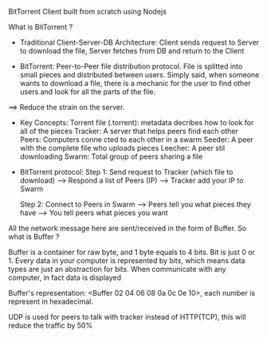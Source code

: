 BitTorrent Client built from scratch using Nodejs

What is BitTorrent ? 
- Traditional Client-Server-DB Architecture: Client sends request to Server to download the file, Server fetches from DB and return to the Client

- BitTorrent: Peer-to-Peer file distribution protocol. File is splitted into small pieces and distributed between users. Simply said, when someone wants to download a file, there is a mechanic for the user to find other users and look for all the parts of the file.

==> Reduce the strain on the server.

- Key Concepts:
  Torrent file (.torrent): metadata decribes how to look for all of the pieces
  Tracker: A server that helps peers find each other
  Peers: Computers conne  cted to each other in a swarm 
  Seeder: A peer with the complete file who uploads pieces
  Leecher: A peer stil downloading
  Swarm: Total group of peers sharing a file


- BitTorrent protocol:
  Step 1: Send request to Tracker (which file to download) --> Respond a list of Peers (IP) --> Tracker add your IP to Swarm 

  Step 2: Connect to Peers in Swarm --> Peers tell you what pieces they have --> You tell peers what pieces you want

All the network message here are sent/received in the form of Buffer. So what is Buffer ?

Buffer is a container for raw byte, and 1 byte equals to 4 bits. Bit is just 0 or 1. Every data in your computer is represented by bits, which means data types are just an abstraction for bits. When communicate with any computer, in fact data is displayed 

Buffer's representation: <Buffer 02 04 06 08 0a 0c 0e 10>, each number is represent in hexadecimal.

UDP is used for peers to talk with tracker instead of HTTP(TCP), this will reduce the traffic by 50%


